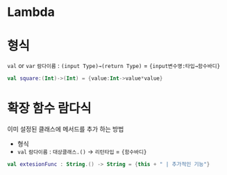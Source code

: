 # Lambda

# 형식

`val` or `var`  `람다이름` : `(input Type)→(return Type)` = `{input변수명:타입→함수바디}`

```kotlin
val square:(Int)->(Int) = {value:Int->value*value}
```

# 확장 함수 람다식

이미 설정된 클래스에 메서드를 추가 하는 방법

- 형식
- `val` `람다이름` : `대상클래스.()` → `리턴타입` = `{함수바디}`

```kotlin
val extesionFunc : String.() -> String = {this + " | 추가적인 기능"}
```